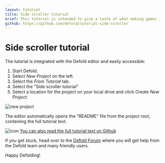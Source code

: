 ```yaml
---
layout: tutorial
title: Side scroller tutorial
brief: This tutorial is intended to give a taste of what making games in Defold is about. It goes through creating a new project, based on a simple side-scroller. You will then learn how to tweak the game to make it more fun. Finally you will add a new game object. The tutorial should only take about 10 minutes.
github: https://github.com/defold/tutorial-side-scroller
---
```


# Side scroller tutorial


The tutorial is integrated with the Defold editor and easily accessible:

1. Start Defold.
2. Select *New Project* on the left.
3. Select the *From Tutorial* tab.
4. Select the "Side scroller tutorial"
5. Select a location for the project on your local drive and click *Create New Project*.

![new project](../images/new-side-scroller.png)

The editor automatically opens the "README" file from the project root, containing the full tutorial text.

![icon](../images/icon-tutorial.svg) [You can also read the full tutorial text on Github](https://github.com/defold/tutorial-side-scroller)

If you get stuck, head over to the [Defold Forum](//forum.defold.com) where you will get help from the Defold team and many friendly users.

Happy Defolding!
